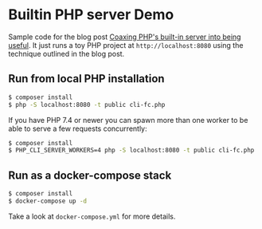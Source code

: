 # Builtin PHP server Demo

Sample code for the blog post [Coaxing PHP's built-in server into being useful](https://blog.1mahq.com/2022/coaxing-the-php-webserver/).
It just runs a toy PHP project at `http://localhost:8080` using the technique outlined in the blog post.

## Run from local PHP installation

```bash
$ composer install
$ php -S localhost:8080 -t public cli-fc.php
```

If you have PHP 7.4 or newer you can spawn more than one worker to be able to serve a few requests concurrently:

```bash
$ composer install
$ PHP_CLI_SERVER_WORKERS=4 php -S localhost:8080 -t public cli-fc.php
```

## Run as a docker-compose stack

```bash
$ composer install
$ docker-compose up -d
```

Take a look at `docker-compose.yml` for more details.
